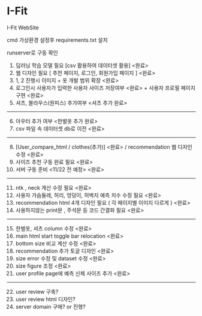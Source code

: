 # I-Fit
I-Fit WebSite

cmd 가상환경 설정후 requirements.txt 설치

runserver로 구동 확인

1. 딥러닝 학습 모델 필요 [csv 활용하여 데이터셋 활용] <완료>
2. 웹 디자인 필요 [ 추천 페이지, 로그인, 회원가입 페이지 ] <완료>
3. 1, 2 진행시 이미지 + 옷 개발 범위 확장 <완료>
4. 로그인시 사용자가 입력한 사용자 사이즈 저장여부 <완료> + 사용자 프로필 페이지 구현 <완료>
5. 셔츠, 블라우스(원피스) 추가여부 <셔츠 추가 완료>
-----------------------------------------
6. 아우터 추가 여부 <한벌옷 추가 완료>
7. csv 파일 속 데이터셋 db로 이전 <완료>
-----------------------------------------
8. [User_compare_html / clothes(추가)] <완료> / recommendation 웹 디자인 수정 <완료>
9. 사이즈 추천 구동 완료 필요 <완료>
10. 서버 구동 준비 <11/22 전 예정> <완료>
-----------------------------------------
11. ntk , neck 계산 수정 필요 <완료>
12. 사용자 가슴둘레, 허리, 엉덩이, 허벅지 예측 치수 수정 필요 <완료>
13. recommendation html 4개 디자인 필요 ( 각 페이지별 이미지 다르게 ) <완료>
14. 사용하지않는 print문 , 주석문 등 코드 간결화 필요 <완료>
------------------------------------------
15. 한벌옷, 셔츠 column 수정 <완료>
16. main html start toggle bar relocation <완료>
17. bottom size 비교 계산 수정 <완료>
18. recommendation 추가 토글 디자인 <완료>
19. size error 수정 및 dataset 수정 <완료>
20. size figure 조정 <완료>
21. user profile page에 예측 신체 사이즈 추가 <완료>
------------------------------------------
22. user review 구축?
23. user review html 디자인?
24. server domain 구매? or 진행?
